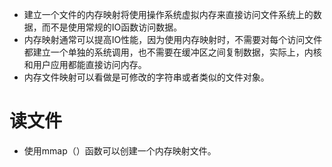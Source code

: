 * 建立一个文件的内存映射将使用操作系统虚拟内存来直接访问文件系统上的数据，而不是使用常规的IO函数访问数据。
* 内存映射通常可以提高IO性能，因为使用内存映射时，不需要对每个访问文件都建立一个单独的系统调用，也不需要在缓冲区之间复制数据，实际上，内核和用户应用都能直接访问内存。
* 内存文件映射可以看做是可修改的字符串或者类似的文件对象。



# 读文件

* 使用mmap（）函数可以创建一个内存映射文件。